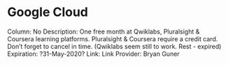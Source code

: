 # Google Cloud

Column: No
Description: One free month at Qwiklabs, Pluralsight & Coursera learning platforms. Pluralsight & Coursera require a credit card. Don’t forget to cancel in time. (Qwiklabs seem still to work. Rest - expired)
Expiration: ?31-May-2020?
Link: Link
Provider: Bryan Guner
